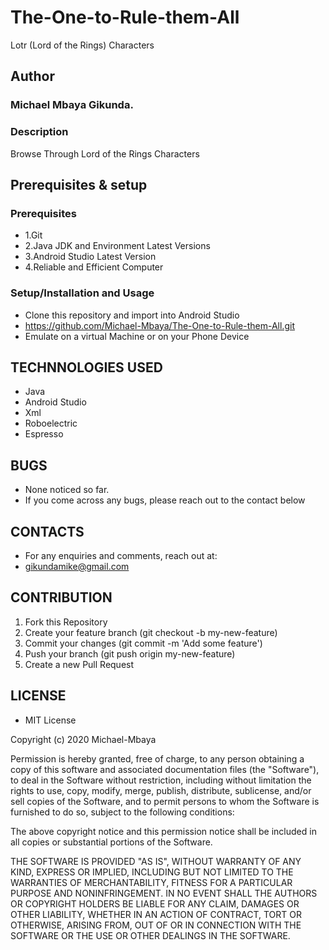 # The-One-to-Rule-them-All
Lotr (Lord of the Rings) Characters

## Author
### Michael Mbaya Gikunda.

### Description

Browse Through Lord of the Rings Characters

## Prerequisites & setup
### Prerequisites
* 1.Git
* 2.Java JDK and Environment Latest Versions
* 3.Android Studio Latest Version
* 4.Reliable and Efficient Computer

### Setup/Installation and Usage

* Clone this repository and import into Android Studio
* https://github.com/Michael-Mbaya/The-One-to-Rule-them-All.git
* Emulate on a virtual Machine or on your Phone Device


## TECHNNOLOGIES USED

* Java
* Android Studio
* Xml
* Roboelectric
* Espresso

## BUGS

* None noticed so far.
* If you come across any bugs, please reach out to the contact below

## CONTACTS

* For any enquiries and comments, reach out at: 
* gikundamike@gmail.com

## CONTRIBUTION

1. Fork this Repository
2. Create your feature branch (git checkout -b my-new-feature)
3. Commit your changes (git commit -m 'Add some feature')
4. Push your branch (git push origin my-new-feature)
5. Create a new Pull Request

## LICENSE

* MIT License

Copyright (c) 2020 Michael-Mbaya

Permission is hereby granted, free of charge, to any person obtaining a copy
of this software and associated documentation files (the "Software"), to deal
in the Software without restriction, including without limitation the rights
to use, copy, modify, merge, publish, distribute, sublicense, and/or sell
copies of the Software, and to permit persons to whom the Software is
furnished to do so, subject to the following conditions:

The above copyright notice and this permission notice shall be included in all
copies or substantial portions of the Software.

THE SOFTWARE IS PROVIDED "AS IS", WITHOUT WARRANTY OF ANY KIND, EXPRESS OR
IMPLIED, INCLUDING BUT NOT LIMITED TO THE WARRANTIES OF MERCHANTABILITY,
FITNESS FOR A PARTICULAR PURPOSE AND NONINFRINGEMENT. IN NO EVENT SHALL THE
AUTHORS OR COPYRIGHT HOLDERS BE LIABLE FOR ANY CLAIM, DAMAGES OR OTHER
LIABILITY, WHETHER IN AN ACTION OF CONTRACT, TORT OR OTHERWISE, ARISING FROM,
OUT OF OR IN CONNECTION WITH THE SOFTWARE OR THE USE OR OTHER DEALINGS IN THE
SOFTWARE.